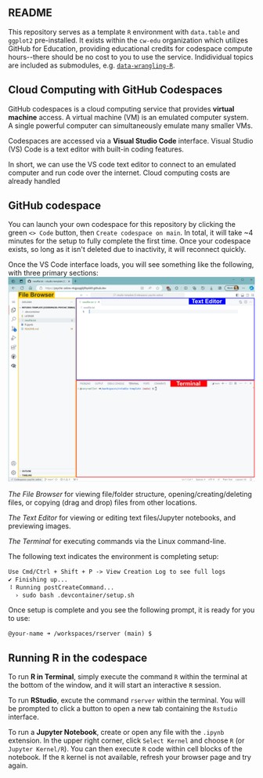 ## README

This repository serves as a template `R` environment with `data.table` and `ggplot2` pre-installed. It exists within the `cw-edu` organization which utilizes GitHub for Education, providing educational credits for codespace compute hours--there should be no cost to you to use the service. Indidividual topics are included as submodules, e.g. [`data-wrangling-R`](data-wrangling-R).

## Cloud Computing with GitHub Codespaces
GitHub codespaces is a cloud computing service that provides **virtual machine** access. A virtual machine (VM) is an emulated computer system. A single powerful computer can simultaneously emulate many smaller VMs. 

Codespaces are accessed via a **Visual Studio Code** interface. Visual Studio (VS) Code is a text editor with built-in coding features.

In short, we can use the VS code text editor to connect to an emulated computer and run code over the internet.
Cloud computing costs are already handled

## GitHub codespace
You can launch your own codespace for this repository by clicking the green `<> Code` button, then `Create codespace on main`.
In total, it will take ~4 minutes for the setup to fully complete the first time. Once your codespace exists, so long as it
isn't deleted due to inactivity, it will reconnect quickly.

Once the VS Code interface loads, you will see something like the following, with three primary sections:
![](.assets/vscode-window.png)

*The File Browser* for viewing file/folder structure, opening/creating/deleting files, or copying (drag and drop) files from other locations. 

*The Text Editor* for viewing or editing text files/Jupyter notebooks, and previewing images.

*The Terminal* for executing commands via the Linux command-line.

The following text indicates the environment is completing setup:
```
Use Cmd/Ctrl + Shift + P -> View Creation Log to see full logs
✔ Finishing up...
⠸ Running postCreateCommand...
  › sudo bash .devcontainer/setup.sh
```
Once setup is complete and you see the following prompt, it is ready for you to use:
```
@your-name ➜ /workspaces/rserver (main) $ 
```

## Running R in the codespace

To run **R in Terminal**, simply execute the command `R` within the terminal at the bottom of the window, and it will start an interactive `R` session.

To run **RStudio**, excute the command `rserver` within the terminal. You will be prompted to click a button to open a new tab containing the `Rstudio` interface.

To run a **Jupyter Notebook**, create or open any file with the `.ipynb` extension. In the upper right corner, click `Select Kernel` and choose `R` (or `Jupyter Kernel/R`). You can then execute `R` code within cell blocks of the notebook. If the `R` kernel is not available, refresh your browser page and try again.
